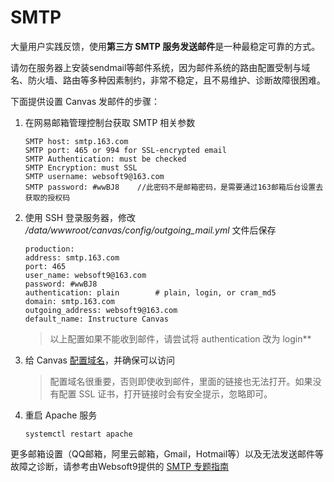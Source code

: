 # SMTP

大量用户实践反馈，使用**第三方 SMTP 服务发送邮件**是一种最稳定可靠的方式。  

请勿在服务器上安装sendmail等邮件系统，因为邮件系统的路由配置受制与域名、防火墙、路由等多种因素制约，非常不稳定，且不易维护、诊断故障很困难。

下面提供设置 Canvas 发邮件的步骤：

1. 在网易邮箱管理控制台获取 SMTP 相关参数
   ```
   SMTP host: smtp.163.com
   SMTP port: 465 or 994 for SSL-encrypted email
   SMTP Authentication: must be checked
   SMTP Encryption: must SSL
   SMTP username: websoft9@163.com
   SMTP password: #wwBJ8    //此密码不是邮箱密码，是需要通过163邮箱后台设置去获取的授权码
   ```
2. 使用 SSH 登录服务器，修改 */data/wwwroot/canvas/config/outgoing_mail.yml* 文件后保存
   ```
   production:
   address: smtp.163.com
   port: 465
   user_name: websoft9@163.com
   password: #wwBJ8
   authentication: plain        # plain, login, or cram_md5
   domain: smtp.163.com
   outgoing_address: websoft9@163.com
   default_name: Instructure Canvas
   ```
   > 以上配置如果不能收到邮件，请尝试将 authentication 改为 login**

3. 给 Canvas [配置域名](/zh/solution-more.md)，并确保可以访问

   > 配置域名很重要，否则即使收到邮件，里面的链接也无法打开。如果没有配置 SSL 证书，打开链接时会有安全提示，忽略即可。

4. 重启 Apache 服务
   ```
   systemctl restart apache
   ```

更多邮箱设置（QQ邮箱，阿里云邮箱，Gmail，Hotmail等）以及无法发送邮件等故障之诊断，请参考由Websoft9提供的 [SMTP 专题指南](https://support.websoft9.com/docs/faq/zh/tech-smtp.html)